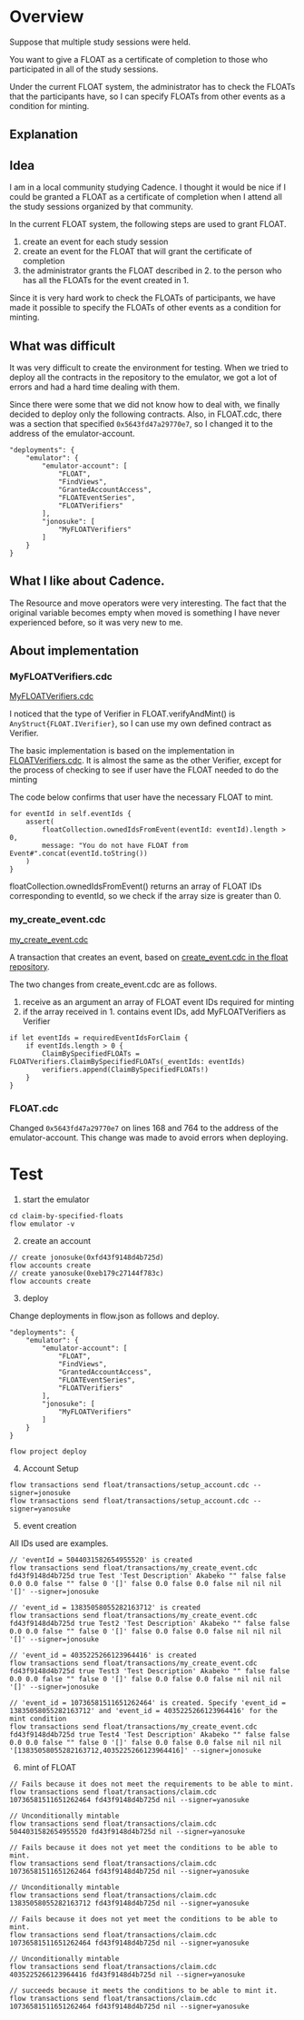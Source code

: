 # Overview
Suppose that multiple study sessions were held.

You want to give a FLOAT as a certificate of completion to those who participated in all of the study sessions.

Under the current FLOAT system, the administrator has to check the FLOATs that the participants have, so I can specify FLOATs from other events as a condition for minting.

## Explanation
## Idea
I am in a local community studying Cadence. I thought it would be nice if I could be granted a FLOAT as a certificate of completion when I attend all the study sessions organized by that community.

In the current FLOAT system, the following steps are used to grant FLOAT.

1. create an event for each study session
2. create an event for the FLOAT that will grant the certificate of completion
3. the administrator grants the FLOAT described in 2. to the person who has all the FLOATs for the event created in 1.

Since it is very hard work to check the FLOATs of participants, we have made it possible to specify the FLOATs of other events as a condition for minting.

## What was difficult
It was very difficult to create the environment for testing. When we tried to deploy all the contracts in the repository to the emulator, we got a lot of errors and had a hard time dealing with them.

Since there were some that we did not know how to deal with, we finally decided to deploy only the following contracts. Also, in FLOAT.cdc, there was a section that specified ```0x5643fd47a29770e7```, so I changed it to the address of the emulator-account.

```
"deployments": {
    "emulator": {
        "emulator-account": [
            "FLOAT",
            "FindViews",
            "GrantedAccountAccess",
            "FLOATEventSeries",
            "FLOATVerifiers"
        ],
        "jonosuke": [
            "MyFLOATVerifiers"
        ]
    }
}
```

## What I like about Cadence.
The Resource and move operators were very interesting. The fact that the original variable becomes empty when moved is something I have never experienced before, so it was very new to me.

## About implementation
### MyFLOATVerifiers.cdc
[MyFLOATVerifiers.cdc](https://github.com/jonosuke/claim-by-specified-floats/blob/main/float/MyFLOATVerifiers.cdc)

I noticed that the type of Verifier in FLOAT.verifyAndMint() is ``AnyStruct{FLOAT.IVerifier}``, so I can use my own defined contract as Verifier.

The basic implementation is based on the implementation in [FLOATVerifiers.cdc](https://github.com/emerald-dao/float/blob/main/src/cadence/float/FLOATVerifiers.cdc). It is almost the same as the other Verifier, except for the process of checking to see if user have the FLOAT needed to do the minting

The code below confirms that user have the necessary FLOAT to mint.
```
for eventId in self.eventIds {
    assert(
        floatCollection.ownedIdsFromEvent(eventId: eventId).length > 0,
        message: "You do not have FLOAT from Event#".concat(eventId.toString())
    )
}
```

floatCollection.ownedIdsFromEvent() returns an array of FLOAT IDs corresponding to eventId, so we check if the array size is greater than 0.

### my_create_event.cdc
[my_create_event.cdc](https://github.com/jonosuke/claim-by-specified-floats/blob/main/float/transactions/my_create_event.cdc)

A transaction that creates an event, based on [create_event.cdc in the float repository](https://github.com/emerald-dao/float/blob/main/src/cadence/float/transactions/create_event.cdc).

The two changes from create_event.cdc are as follows.

1. receive as an argument an array of FLOAT event IDs required for minting
2. if the array received in 1. contains event IDs, add MyFLOATVerifiers as Verifier
```
if let eventIds = requiredEventIdsForClaim {
    if eventIds.length > 0 {
        ClaimBySpecifiedFLOATs = FLOATVerifiers.ClaimBySpecifiedFLOATs(_eventIds: eventIds)
        verifiers.append(ClaimBySpecifiedFLOATs!)
    }
}
```

### FLOAT.cdc
Changed ``0x5643fd47a29770e7`` on lines 168 and 764 to the address of the emulator-account. This change was made to avoid errors when deploying.

# Test
1. start the emulator
```
cd claim-by-specified-floats
flow emulator -v
```
2. create an account
```
// create jonosuke(0xfd43f9148d4b725d)
flow accounts create
// create yanosuke(0xeb179c27144f783c)
flow accounts create
```
3. deploy

Change deployments in flow.json as follows and deploy.
```
"deployments": {
    "emulator": {
        "emulator-account": [
            "FLOAT",
            "FindViews",
            "GrantedAccountAccess",
            "FLOATEventSeries",
            "FLOATVerifiers"
        ],
        "jonosuke": [
            "MyFLOATVerifiers"
        ]
    }
}
```
```
flow project deploy
```
4. Account Setup
```
flow transactions send float/transactions/setup_account.cdc --signer=jonosuke
flow transactions send float/transactions/setup_account.cdc --signer=yanosuke
```
5. event creation

All IDs used are examples.
```
// 'eventId = 5044031582654955520' is created
flow transactions send float/transactions/my_create_event.cdc fd43f9148d4b725d true Test 'Test Description' Akabeko "" false false 0.0 0.0 false "" false 0 '[]' false 0.0 false 0.0 false nil nil nil '[]' --signer=jonosuke

// 'event_id = 13835058055282163712' is created
flow transactions send float/transactions/my_create_event.cdc fd43f9148d4b725d true Test2 'Test Description' Akabeko "" false false 0.0 0.0 false "" false 0 '[]' false 0.0 false 0.0 false nil nil nil '[]' --signer=jonosuke

// 'event_id = 4035225266123964416' is created
flow transactions send float/transactions/my_create_event.cdc fd43f9148d4b725d true Test3 'Test Description' Akabeko "" false false 0.0 0.0 false "" false 0 '[]' false 0.0 false 0.0 false nil nil nil '[]' --signer=jonosuke

// 'event_id = 10736581511651262464' is created. Specify 'event_id = 13835058055282163712' and 'event_id = 4035225266123964416' for the mint condition
flow transactions send float/transactions/my_create_event.cdc fd43f9148d4b725d true Test4 'Test Description' Akabeko "" false false 0.0 0.0 false "" false 0 '[]' false 0.0 false 0.0 false nil nil nil '[13835058055282163712,4035225266123964416]' --signer=jonosuke
```
6. mint of FLOAT
```
// Fails because it does not meet the requirements to be able to mint.
flow transactions send float/transactions/claim.cdc 10736581511651262464 fd43f9148d4b725d nil --signer=yanosuke

// Unconditionally mintable
flow transactions send float/transactions/claim.cdc 5044031582654955520 fd43f9148d4b725d nil --signer=yanosuke

// Fails because it does not yet meet the conditions to be able to mint.
flow transactions send float/transactions/claim.cdc 10736581511651262464 fd43f9148d4b725d nil --signer=yanosuke

// Unconditionally mintable
flow transactions send float/transactions/claim.cdc 13835058055282163712 fd43f9148d4b725d nil --signer=yanosuke

// Fails because it does not yet meet the conditions to be able to mint.
flow transactions send float/transactions/claim.cdc 10736581511651262464 fd43f9148d4b725d nil --signer=yanosuke

// Unconditionally mintable
flow transactions send float/transactions/claim.cdc 4035225266123964416 fd43f9148d4b725d nil --signer=yanosuke

// succeeds because it meets the conditions to be able to mint it.
flow transactions send float/transactions/claim.cdc 10736581511651262464 fd43f9148d4b725d nil --signer=yanosuke
```
